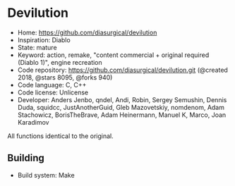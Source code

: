 # Devilution

- Home: https://github.com/diasurgical/devilution
- Inspiration: Diablo
- State: mature
- Keyword: action, remake, "content commercial + original required (Diablo 1)", engine recreation
- Code repository: https://github.com/diasurgical/devilution.git (@created 2018, @stars 8095, @forks 940)
- Code language: C, C++
- Code license: Unlicense
- Developer: Anders Jenbo, qndel, Andi, Robin, Sergey Semushin, Dennis Duda, squidcc, JustAnotherGuid, Gleb Mazovetskiy, nomdenom, Adam Stachowicz, BorisTheBrave, Adam Heinermann, Manuel K, Marco, Joan Karadimov

All functions identical to the original.

## Building

- Build system: Make
